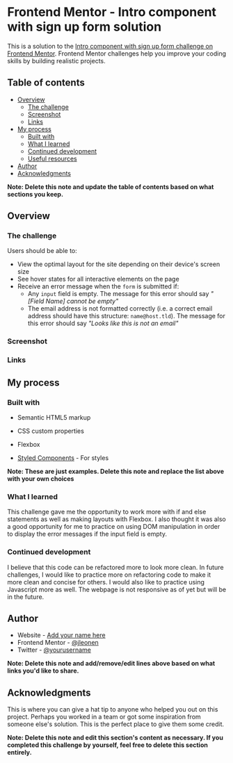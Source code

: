 # Frontend Mentor - Intro component with sign up form solution

This is a solution to the [Intro component with sign up form challenge on Frontend Mentor](https://www.frontendmentor.io/challenges/intro-component-with-signup-form-5cf91bd49edda32581d28fd1). Frontend Mentor challenges help you improve your coding skills by building realistic projects.

## Table of contents

- [Overview](#overview)
  - [The challenge](#the-challenge)
  - [Screenshot](#screenshot)
  - [Links](#links)
- [My process](#my-process)
  - [Built with](#built-with)
  - [What I learned](#what-i-learned)
  - [Continued development](#continued-development)
  - [Useful resources](#useful-resources)
- [Author](#author)
- [Acknowledgments](#acknowledgments)

**Note: Delete this note and update the table of contents based on what sections you keep.**

## Overview

### The challenge

Users should be able to:

- View the optimal layout for the site depending on their device's screen size
- See hover states for all interactive elements on the page
- Receive an error message when the `form` is submitted if:
  - Any `input` field is empty. The message for this error should say _"[Field Name] cannot be empty"_
  - The email address is not formatted correctly (i.e. a correct email address should have this structure: `name@host.tld`). The message for this error should say _"Looks like this is not an email"_

### Screenshot

### Links

## My process

### Built with

- Semantic HTML5 markup
- CSS custom properties
- Flexbox

- [Styled Components](https://styled-components.com/) - For styles

**Note: These are just examples. Delete this note and replace the list above with your own choices**

### What I learned

This challenge gave me the opportunity to work more with if and else statements as well as making layouts with Flexbox. I also thought it was also a good opportunity for me to practice on using DOM manipulation in order to display the error messages if the input field is empty.

### Continued development

I believe that this code can be refactored more to look more clean. In future challenges, I would like to practice more on refactoring code to make it more clean and concise for others. I would also like to practice using Javascript more as well. The webpage is not responsive as of yet but will be in the future.

## Author

- Website - [Add your name here](https://www.your-site.com)
- Frontend Mentor - [@jleonen](https://www.frontendmentor.io/profile/yourusername)
- Twitter - [@yourusername](https://www.twitter.com/yourusername)

**Note: Delete this note and add/remove/edit lines above based on what links you'd like to share.**

## Acknowledgments

This is where you can give a hat tip to anyone who helped you out on this project. Perhaps you worked in a team or got some inspiration from someone else's solution. This is the perfect place to give them some credit.

**Note: Delete this note and edit this section's content as necessary. If you completed this challenge by yourself, feel free to delete this section entirely.**
